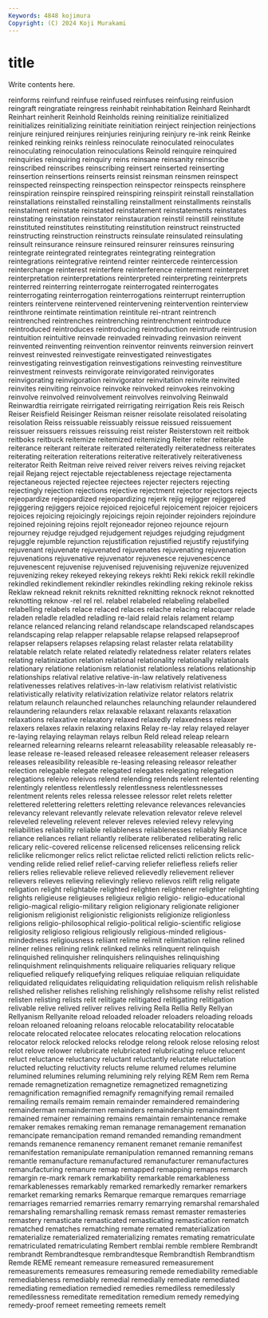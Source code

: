 ```yaml
---
Keywords: 4848 kojimura
Copyright: (C) 2024 Koji Murakami
---
```


# title

Write contents here.



 reinforms reinfund reinfuse reinfused reinfuses reinfusing reinfusion
reingraft reingratiate reingress reinhabit reinhabitation Reinhard Reinhardt Reinhart reinherit Reinhold
Reinholds reining reinitialize reinitialized reinitializes reinitializing reinitiate reinitiation reinject reinjection
reinjections reinjure reinjured reinjures reinjuries reinjuring reinjury re-ink reink Reinke
reinked reinking reinks reinless reinoculate reinoculated reinoculates reinoculating reinoculation reinoculations
Reinold reinquire reinquired reinquiries reinquiring reinquiry reins reinsane reinsanity reinscribe
reinscribed reinscribes reinscribing reinsert reinserted reinserting reinsertion reinsertions reinserts reinsist
reinsman reinsmen reinspect reinspected reinspecting reinspection reinspector reinspects reinsphere reinspiration
reinspire reinspired reinspiring reinspirit reinstall reinstallation reinstallations reinstalled reinstalling reinstallment
reinstallments reinstalls reinstalment reinstate reinstated reinstatement reinstatements reinstates reinstating reinstation
reinstator reinstauration reinstil reinstill reinstitute reinstituted reinstitutes reinstituting reinstitution reinstruct
reinstructed reinstructing reinstruction reinstructs reinsulate reinsulated reinsulating reinsult reinsurance reinsure
reinsured reinsurer reinsures reinsuring reintegrate reintegrated reintegrates reintegrating reintegration reintegrations
reintegrative reintend reinter reintercede reintercession reinterchange reinterest reinterfere reinterference reinterment
reinterpret reinterpretation reinterpretations reinterpreted reinterpreting reinterprets reinterred reinterring reinterrogate reinterrogated
reinterrogates reinterrogating reinterrogation reinterrogations reinterrupt reinterruption reinters reintervene reintervened reintervening
reintervention reinterview reinthrone reintimate reintimation reintitule rei-ntrant reintrench reintrenched reintrenches
reintrenching reintrenchment reintroduce reintroduced reintroduces reintroducing reintroduction reintrude reintrusion reintuition
reintuitive reinvade reinvaded reinvading reinvasion reinvent reinvented reinventing reinvention reinventor
reinvents reinversion reinvert reinvest reinvested reinvestigate reinvestigated reinvestigates reinvestigating reinvestigation
reinvestigations reinvesting reinvestiture reinvestment reinvests reinvigorate reinvigorated reinvigorates reinvigorating reinvigoration
reinvigorator reinvitation reinvite reinvited reinvites reinviting reinvoice reinvoke reinvoked reinvokes
reinvoking reinvolve reinvolved reinvolvement reinvolves reinvolving Reinwald Reinwardtia reirrigate reirrigated
reirrigating reirrigation Reis reis Reisch Reiser Reisfield Reisinger Reisman reisner
reisolate reisolated reisolating reisolation Reiss reissuable reissuably reissue reissued reissuement
reissuer reissuers reissues reissuing reist reister Reisterstown reit reitbok reitboks
reitbuck reitemize reitemized reitemizing Reiter reiter reiterable reiterance reiterant reiterate
reiterated reiteratedly reiteratedness reiterates reiterating reiteration reiterations reiterative reiteratively reiterativeness
reiterator Reith Reitman reive reived reiver reivers reives reiving rejacket
rejail Rejang reject rejectable rejectableness rejectage rejectamenta rejectaneous rejected rejectee
rejectees rejecter rejecters rejecting rejectingly rejection rejections rejective rejectment rejector
rejectors rejects rejeopardize rejeopardized rejeopardizing rejerk rejig rejigger rejiggered rejiggering
rejiggers rejoice rejoiced rejoiceful rejoicement rejoicer rejoicers rejoices rejoicing rejoicingly
rejoicings rejoin rejoinder rejoinders rejoindure rejoined rejoining rejoins rejolt rejoneador
rejoneo rejounce rejourn rejourney rejudge rejudged rejudgement rejudges rejudging rejudgment
rejuggle rejumble rejunction rejustification rejustified rejustify rejustifying rejuvenant rejuvenate rejuvenated
rejuvenates rejuvenating rejuvenation rejuvenations rejuvenative rejuvenator rejuvenesce rejuvenescence rejuvenescent rejuvenise
rejuvenised rejuvenising rejuvenize rejuvenized rejuvenizing rekey rekeyed rekeying rekeys rekhti
Reki rekick rekill rekindle rekindled rekindlement rekindler rekindles rekindling reking
rekinole rekiss Reklaw reknead reknit reknits reknitted reknitting reknock reknot
reknotted reknotting reknow -rel rel rel. relabel relabeled relabeling relabelled
relabelling relabels relace relaced relaces relache relacing relacquer relade reladen
reladle reladled reladling re-laid relaid relais relament relamp relance relanced
relancing reland relandscape relandscaped relandscapes relandscaping relap relapper relapsable relapse
relapsed relapseproof relapser relapsers relapses relapsing relast relaster relata relatability
relatable relatch relate related relatedly relatedness relater relaters relates relating
relatinization relation relational relationality relationally relationals relationary relatione relationism relationist
relationless relations relationship relationships relatival relative relative-in-law relatively relativeness relativenesses
relatives relatives-in-law relativism relativist relativistic relativistically relativity relativization relativize relator
relators relatrix relatum relaunch relaunched relaunches relaunching relaunder relaundered relaundering
relaunders relax relaxable relaxant relaxants relaxation relaxations relaxative relaxatory relaxed
relaxedly relaxedness relaxer relaxers relaxes relaxin relaxing relaxins Relay re-lay
relay relayed relayer re-laying relaying relayman relays relbun Reld relead
releap relearn relearned relearning relearns relearnt releasability releasable releasably re-lease
release re-leased released releasee releasement releaser releasers releases releasibility releasible
re-leasing releasing releasor releather relection relegable relegate relegated relegates relegating
relegation relegations releivo releivos relend relending relends relent relented relenting
relentingly relentless relentlessly relentlessness relentlessnesses relentment relents reles relessa relessee
relessor relet relets reletter relettered relettering reletters reletting relevance relevances
relevancies relevancy relevant relevantly relevate relevation relevator releve relevel releveled
releveling relevent relever releves relevied relevy relevying reliabilities reliability reliable
reliableness reliablenesses reliably Reliance reliance reliances reliant reliantly reliberate reliberated
reliberating relic relicary relic-covered relicense relicensed relicenses relicensing relick reliclike
relicmonger relics relict relictae relicted relicti reliction relicts relic-vending relide
relied relief relief-carving reliefer reliefless reliefs relier reliers relies relievable
relieve relieved relievedly relievement reliever relievers relieves relieving relievingly relievo
relievos relift relig religate religation relight relightable relighted relighten relightener
relighter relighting relights religieuse religieuses religieux religio religio- religio-educational religio-magical
religio-military religion religionary religionate religioner religionism religionist religionistic religionists religionize
religionless religions religio-philosophical religio-political religio-scientific religiose religiosity religioso religious religiously
religious-minded religious-mindedness religiousness reliiant relime relimit relimitation reline relined reliner
relines relining relink relinked relinks relinquent relinquish relinquished relinquisher relinquishers
relinquishes relinquishing relinquishment relinquishments reliquaire reliquaries reliquary relique reliquefied reliquefy
reliquefying reliques reliquiae reliquian reliquidate reliquidated reliquidates reliquidating reliquidation reliquism
relish relishable relished relisher relishes relishing relishingly relishsome relishy relist
relisted relisten relisting relists relit relitigate relitigated relitigating relitigation relivable
relive relived reliver relives reliving Rella Rellia Relly Rellyan Rellyanism
Rellyanite reload reloaded reloader reloaders reloading reloads reloan reloaned reloaning
reloans relocable relocatability relocatable relocate relocated relocatee relocates relocating relocation
relocations relocator relock relocked relocks relodge relong relook relose relosing
relost relot relove relower relubricate relubricated relubricating reluce relucent reluct
reluctance reluctancy reluctant reluctantly reluctate reluctation relucted relucting reluctivity relucts
relume relumed relumes relumine relumined relumines reluming relumining rely relying
REM Rem rem Rema remade remagnetization remagnetize remagnetized remagnetizing remagnification
remagnified remagnify remagnifying remail remailed remailing remails remaim remain remainder
remaindered remaindering remainderman remaindermen remainders remaindership remaindment remained remainer remaining
remains remaintain remaintenance remake remaker remakes remaking reman remanage remanagement
remanation remancipate remancipation remand remanded remanding remandment remands remanence remanency
remanent remanet remanie remanifest remanifestation remanipulate remanipulation remanned remanning remans
remantle remanufacture remanufactured remanufacturer remanufactures remanufacturing remanure remap remapped remapping
remaps remarch remargin re-mark remark remarkability remarkable remarkableness remarkablenesses remarkably
remarked remarkedly remarker remarkers remarket remarking remarks Remarque remarque remarques
remarriage remarriages remarried remarries remarry remarrying remarshal remarshaled remarshaling remarshalling
remask remass remast remaster remasteries remastery remasticate remasticated remasticating remastication
rematch rematched rematches rematching remate remated rematerialization rematerialize rematerialized rematerializing
remates remating rematriculate rematriculated rematriculating Rembert remblai remble remblere Rembrandt
rembrandt Rembrandtesque rembrandtesque Rembrandtish Rembrandtism Remde REME remeant remeasure remeasured
remeasurement remeasurements remeasures remeasuring remede remediability remediable remediableness remediably remedial
remedially remediate remediated remediating remediation remedied remedies remediless remedilessly remedilessness
remeditate remeditation remedium remedy remedying remedy-proof remeet remeeting remeets remelt
